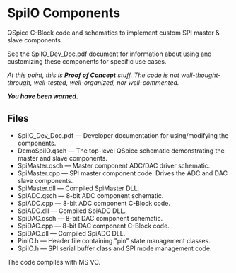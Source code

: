 # SpiIO Components

QSpice C-Block code and schematics to implement custom SPI master & slave components.

See the SpiIO_Dev_Doc.pdf document for information about using and customizing  these components for specific use cases.

*At this point, this is <b>Proof of Concept</b> stuff.  The code is not well-thought-through, well-tested, well-organized, nor well-commented.*

***You have been warned.***

## Files

* SpiIO_Dev_Doc.pdf &mdash; Developer documentation for using/modifying the components.
* DemoSpiIO.qsch &mdash; The top-level QSpice schematic demonstrating the master and slave components.
* SpiMaster.qsch &mdash; Master component ADC/DAC driver schematic.
* SpiMaster.cpp &mdash; SPI master component code.  Drives the ADC and DAC slave components.
* SpiMaster.dll &mdash; Compiled SpiMaster DLL.
* SpiADC.qsch &mdash; 8-bit ADC component schematic.
* SpiADC.cpp &mdash; 8-bit ADC component C-Block code.
* SpiADC.dll &mdash; Compiled SpiADC DLL.
* SpiDAC.qsch &mdash; 8-bit DAC component schematic.
* SpiDAC.cpp &mdash; 8-bit DAC component C-Block code.
* SpiDAC.dll &mdash; Compiled SpiADC DLL.
* PinIO.h &mdash; Header file containing "pin" state management classes.
* SpiIO.h &mdash; SPI serial buffer class and SPI mode management code.

The code compiles with MS VC.